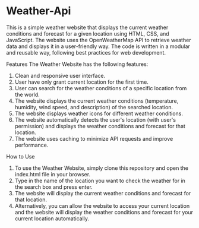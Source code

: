 # Weather-Api
This is a simple weather website that displays the current weather conditions and forecast for a given location using HTML, CSS, and JavaScript. The website uses the OpenWeatherMap API to retrieve weather data and displays it in a user-friendly way. The code is written in a modular and reusable way, following best practices for web development.

Features
The Weather Website has the following features:

1. Clean and responsive user interface.
2. User have only grant current location for the first time.
3. User can search for the weather conditions of a specific location from the world.
4. The website displays the current weather conditions (temperature, humidity, wind speed, and description) of the searched location.
5. The website displays weather icons for different weather conditions.
6. The website automatically detects the user's location (with user's permission) and displays the weather conditions and forecast for that location.
7. The website uses caching to minimize API requests and improve performance.


How to Use
1. To use the Weather Website, simply clone this repository and open the index.html file in your browser.
2. Type in the name of the location you want to check the weather for in the search box and press enter. 
3. The website will display the current weather conditions and forecast for that location. 
4. Alternatively, you can allow the website to access your current location and the website will display the weather conditions and forecast for your current location automatically.
